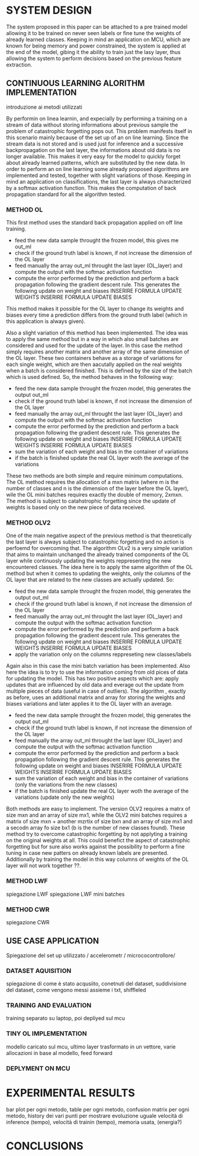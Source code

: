 
# SYSTEM DESIGN

The system proposed in this paper can be attached to a pre trained model allowing it to be trained on never seen labels or fine tune the weights of already learned classes. Keeping in mind an application on MCU, which are known for being memory and power constrained, the system is applied at the end of the model, gibing it the ability to train just the lasy layer, thus allowing the system to perform decisions based on the previous feature extraction. 
 
## CONTINUOUS LEARNING ALORITHM IMPLEMENTATION

introduzione ai metodi utilizzati

By performin on linea learnin, and expecially by performing a training on a stream of data without storing informations about previous sample the problem of catastrophic forgetting pops out. This problem manifests itself in this scenario mainly because of the set up of an on line learning. Since the stream data is not stored and is used just for inference and a successive backpropagation on the last layer, the informations about old data is no longer available. This makes it very easy for the model to quickly forget about already learned patterns, which are substituted by the new data. In order to perform an on line learning some already proposed algorithms are implemented and tested, together with slight variations of those. Keeping in mind an application on classifications, the last layer is always characterized by a softmax activation function. This makes the computation of back propagation standard for all the algorithm tested. 

### METHOD OL 
This first method uses the standard back propagation applied on off line training. 
 - feed the new data sample throught the frozen model, this gives me out_ml
 - check if the ground truth label is known, if not increase the dimension of the OL layer
 - feed manually the array out_ml throught the last layer (OL_layer) and compute the output with the softmac activation function
 - compute the error performed by the prediction and perform a back propagation following the gradient descent rule. This generates the following update on weight and biases
    INSERIRE FORMULA UPDATE WEIGHTS
    INSERIRE FORMULA UPDATE BIASES

This method makes it possible for the OL layer to change its weights and biases every time a prediction differs from the ground truth label (which in this application is always given). 

Also a slight variation of this method has been implemented. The idea was to apply the same method but in a way in which also small batches are considered and used for the update of the layer. In this case the method simply requires another matrix and another array of the same dimension of the OL layer. These two containers behave as a storage of variations for each single weight, which are then aacutally applied on the real weights when a batch is considered finished. This is defined by the size of the batch which is used defined. 
So, the method behaves in the following way:
 - feed the new data sample throught the frozen model, thig generates the output out_ml
 - check if the ground truth label is known, if not increase the dimension of the OL layer
 - feed manually the array out_ml throught the last layer (OL_layer) and compute the output with the softmac activation function
 - compute the error performed by the prediction and perform a back propagation following the gradient descent rule. This generates the following update on weight and biases
    INSERIRE FORMULA UPDATE WEIGHTS
    INSERIRE FORMULA UPDATE BIASES
 - sum the variation of each weight and bias in the container of variations
 - if the batch is finished update the real OL layer woth the average of the variations

These two methods are both simple and require minimum computations. The OL method requires the allocation of a mxn matrix (where m is the number of classes and n is the dimension of the layer before the OL layer), wile the OL mini batches requires exactly the double of memory, 2xmxn. The method is subject to catahstrophic forgetting since the update of weights is based only on the new piece of data received. 

### METHOD OLV2
One of the main negative aspect of the previous method is that theoretically the last layer is always subject to catastrophic forgetting and no action is perfoemd for overcoming that. The algorithm OLv2 is a very simple variation that aims to maintain unchanged the already trained components of the OL layer while continuosly updating the weights reppresenting the new encountered classes. The idea here is to apply the same algorithm of the OL method but when it comes to updating the weights, only the columns of the OL layer that are related to the new classes are actually updated. So:
 - feed the new data sample throught the frozen model, thig generates the output out_ml
 - check if the ground truth label is known, if not increase the dimension of the OL layer
 - feed manually the array out_ml throught the last layer (OL_layer) and compute the output with the softmac activation function
 - compute the error performed by the prediction and perform a back propagation following the gradient descent rule. This generates the following update on weight and biases
    INSERIRE FORMULA UPDATE WEIGHTS
    INSERIRE FORMULA UPDATE BIASES
 - apply the variation only on the columns reppreseting new classes/labels

Again also in this case the mini batch variation has been implemented. Also here the idea is to try to use the information coming from old pices of data for updating the model. This has two positive aspects which are: apply updates that are influenced by old data and everage out the update from multiple pieces of data (useful in case of outliers).
The algorithm , exactly as before, uses an additional matrix and array for storing the weights and biases variations and later applies it to the OL layer with an average.
 - feed the new data sample throught the frozen model, thig generates the output out_ml
 - check if the ground truth label is known, if not increase the dimension of the OL layer
 - feed manually the array out_ml throught the last layer (OL_layer) and compute the output with the softmac activation function
 - compute the error performed by the prediction and perform a back propagation following the gradient descent rule. This generates the following update on weight and biases
    INSERIRE FORMULA UPDATE WEIGHTS
    INSERIRE FORMULA UPDATE BIASES
 - sum the variation of each weight and bias in the container of variations (only the variations from the new classes)
 - if the batch is finished update the real OL layer woth the average of the variations (update only the new weights)

Both methods are easy to implement. The version OLV2 requires a matrx of size mxn and an array of size mx1, while the OLV2 mini batches requires a matrix of size mxn + another mzrtix of size bxn and an array of size mx1 and a secodn array fo size bx1 (b is the number of new classes found). 
These method try to overcome catastrophic forgetting by not applyting a training on the original weights at all. This could benefict the aspect of catastrophic forgetting but for sure also works against the possibility to perform a fine tuning in case new patters on already known labels are presented. Additionally by training the model in this way columns of weights of the OL layer will not work together ??.

### METHOD LWF
spiegazione LWF
spiegazione LWF mini batches

### METHOD CWR
spiegazione CWR

## USE CASE APPLICATION

Spiegazione del set up utilizzato / accelerometr / micrococontrollore/

### DATASET AQUISITION

spiegazione di come è stato acqusiito, conetnuti del dataset, suddivisione del dataset, come vengono messi assieme i txt, shiffleled

### TRAINING AND EVALUATION

training separato su laptop, poi depliyed sul mcu

### TINY OL IMPLEMENTATION

modello caricato sul mcu, ultimo layer trasformato in un vettore, varie allocazioni in base al modello, feed forward

### DEPLYMENT ON MCU

# EXPERIMENTAL RESULTS

bar plot per ogni metodo, table per ogni metodo, confusion matrix per ogni metodo, history dei vari punti per mostrare evoluzione uguale
velocità di inference (tempo), velocità di trainin (tempo), memoria usata, (energia?)

# CONCLUSIONS

